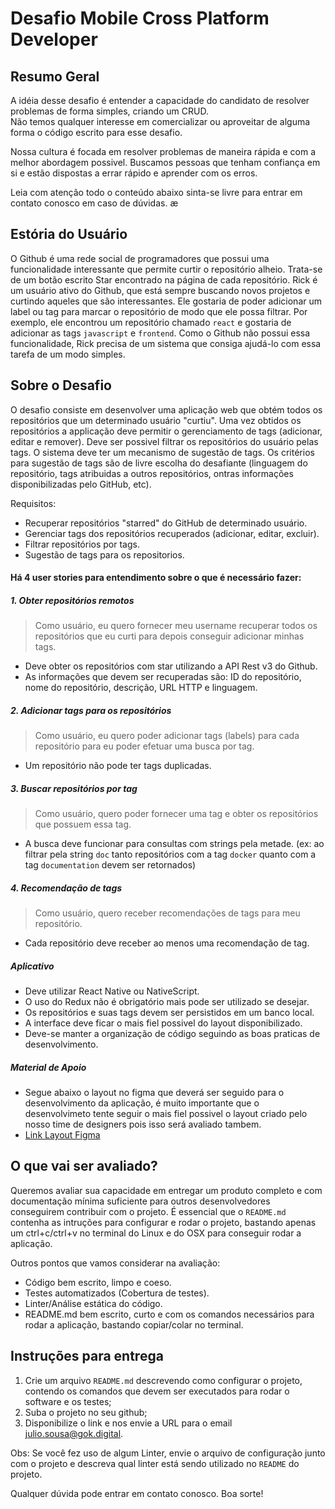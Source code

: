 # Desafio Mobile Cross Platform Developer

## Resumo Geral

A idéia desse desafio é entender a capacidade do candidato de resolver problemas de forma simples, criando um CRUD.  
Não temos qualquer interesse em comercializar ou aproveitar de alguma forma o código escrito para esse desafio.

Nossa cultura é focada em resolver problemas de maneira rápida e com a melhor abordagem possivel. Buscamos pessoas que tenham confiança em si e estão dispostas a errar rápido e aprender com os erros.

Leia com atenção todo o conteúdo abaixo sinta-se livre para entrar em contato conosco em caso de dúvidas.
æ
## Estória do Usuário

O Github é uma rede social de programadores que possui uma funcionalidade
interessante que permite curtir o repositório alheio. Trata-se de um botão
escrito Star encontrado na página de cada repositório. Rick é um usuário ativo
do Github, que está sempre buscando novos projetos e curtindo aqueles que são
interessantes. Ele gostaria de poder adicionar um label ou tag para marcar o
repositório de modo que ele possa filtrar. Por exemplo, ele encontrou um
repositório chamado `react` e gostaria de adicionar as tags `javascript` e
`frontend`. Como o Github não possui essa funcionalidade, Rick precisa de um
sistema que consiga ajudá-lo com essa tarefa de um modo simples.

## Sobre o Desafio

O desafio consiste em desenvolver uma aplicação web que obtém todos os
repositórios que um determinado usuário "curtiu". Uma vez obtidos os
repositórios a applicação deve permitir o gerenciamento de tags (adicionar,
editar e remover). Deve ser possivel filtrar os repositórios do usuário pelas
tags. O sistema deve ter um mecanismo de sugestão de tags. Os critérios para
sugestão de tags são de livre escolha do desafiante (linguagem do repositório,
tags atribuidas a outros repositórios, ontras informações disponibilizadas pelo
GitHub, etc).

Requisitos:

 - Recuperar repositórios "starred" do GitHub de determinado usuário.
 - Gerenciar tags dos repositórios recuperados (adicionar, editar, excluir).
 - Filtrar repositórios por tags.
 - Sugestão de tags para os repositorios.

#### Há 4 user stories para entendimento sobre o que é necessário fazer:

##### 1. Obter repositórios remotos

> Como usuário, eu quero fornecer meu username recuperar todos os repositórios
que eu curti para depois conseguir adicionar minhas tags.

* Deve obter os repositórios com star utilizando a API Rest v3 do Github.
* As informações que devem ser recuperadas são: ID do repositório, nome do
repositório, descrição, URL HTTP e linguagem.

##### 2. Adicionar tags para os repositórios

> Como usuário, eu quero poder adicionar tags (labels) para cada repositório
para eu poder efetuar uma busca por tag.

* Um repositório não pode ter tags duplicadas.

##### 3. Buscar repositórios por tag

> Como usuário, quero poder fornecer uma tag e obter os repositórios que possuem
essa tag.

* A busca deve funcionar para consultas com strings pela metade. (ex: ao filtrar
  pela string `doc` tanto repositórios com a tag `docker` quanto com a tag
`documentation` devem ser retornados)

##### 4. Recomendação de tags

> Como usuário, quero receber recomendações de tags para meu repositório.

* Cada repositório deve receber ao menos uma recomendação de tag.

##### Aplicativo

- Deve utilizar React Native ou NativeScript.
- O uso do Redux não é obrigatório mais pode ser utilizado se desejar.
- Os repositórios e suas tags devem ser persistidos em um banco local.
- A interface deve ficar o mais fiel possivel do layout disponibilizado.
- Deve-se manter a organização de código seguindo as boas praticas de desenvolvimento.

##### Material de Apoio

- Segue abaixo o layout no figma que deverá ser seguido para o desenvolvimento da aplicação, é muito importante que o desenvolvimeto tente seguir o mais fiel possivel o layout criado pelo nosso time de designers pois isso será avaliado tambem.
- [Link Layout Figma](https://www.figma.com/file/uR0fFDDioCfd8uZVQnpHWW/Teste-Front-End-Mobile)

## O que vai ser avaliado?

Queremos avaliar sua capacidade em entregar um produto completo e com
documentação mínima suficiente para outros desenvolvedores conseguirem
contribuir com o projeto. É essencial que o `README.md` contenha as intruções
para configurar e rodar o projeto, bastando apenas um ctrl+c/ctrl+v no terminal
do Linux e do OSX para conseguir rodar a aplicação.

Outros pontos que vamos considerar na avaliação:

- Código bem escrito, limpo e coeso.
- Testes automatizados (Cobertura de testes).
- Linter/Análise estática do código.
- README.md bem escrito, curto e com os comandos necessários para rodar a aplicação, bastando copiar/colar no terminal.

## Instruções para entrega

1. Crie um arquivo `README.md` descrevendo como configurar o projeto, contendo os
comandos que devem ser executados para rodar o software e os testes;
2. Suba o projeto no seu github;
3. Disponibilize o link e nos envie a URL para o email <a href="mailto:julio.sousa@gok.digital" target="_blank">julio.sousa@gok.digital</a>.

Obs: Se você fez uso de algum Linter, envie o arquivo
de configuração junto com o projeto e descreva qual linter está sendo utilizado no
`README` do projeto.

Qualquer dúvida pode entrar em contato conosco. Boa sorte!
